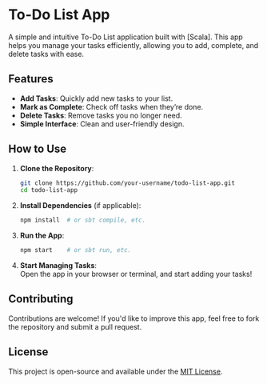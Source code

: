 # To-Do List App

A simple and intuitive To-Do List application built with [Scala]. This app helps you manage your tasks efficiently, allowing you to add, complete, and delete tasks with ease.

## Features

- **Add Tasks**: Quickly add new tasks to your list.
- **Mark as Complete**: Check off tasks when they’re done.
- **Delete Tasks**: Remove tasks you no longer need.
- **Simple Interface**: Clean and user-friendly design.

## How to Use

1. **Clone the Repository**:
   ```bash
   git clone https://github.com/your-username/todo-list-app.git
   cd todo-list-app
   ```

2. **Install Dependencies** (if applicable):
   ```bash
   npm install  # or sbt compile, etc.
   ```

3. **Run the App**:
   ```bash
   npm start    # or sbt run, etc.
   ```

4. **Start Managing Tasks**:  
   Open the app in your browser or terminal, and start adding your tasks!

## Contributing

Contributions are welcome! If you'd like to improve this app, feel free to fork the repository and submit a pull request.

## License

This project is open-source and available under the [MIT License](LICENSE).
